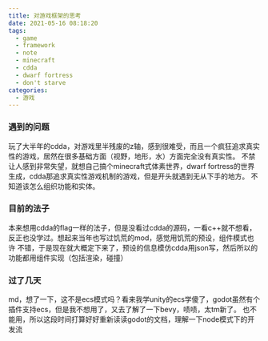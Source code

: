 ```yaml
---
title: 对游戏框架的思考
date: 2021-05-16 08:18:20
tags:
  - game
  - framework
  - note
  - minecraft
  - cdda
  - dwarf fortress
  - don't starve
categories:
  - 游戏
---
```

### 遇到的问题
玩了大半年的cdda，对游戏里半残废的z轴，感到很难受，而且一个疯狂追求真实性的游戏，居然在很多基础方面（视野，地形，水）方面完全没有真实性。
不禁让人感到非常失望，就想自己搞个minecraft式体素世界，dwarf fortress的世界生成，cdda那追求真实性游戏机制的游戏，但是开头就遇到无从下手的地方。
不知道该怎么组织功能和实体。
### 目前的法子
本来想用cdda的flag一样的法子，但是没看过cdda的源码，一看c++就不想看，反正也没学过。想起来当年也写过饥荒的mod，感觉用饥荒的预设，组件模式也许
不错，于是现在就大概定下来了，预设的信息模仿cdda用json写，然后所以的功能都用组件实现（包括渲染，碰撞）
### 过了几天
md，想了一下，这不是ecs模式吗？看来我学unity的ecs学傻了，godot虽然有个插件支持ecs，但是我不想用了，又去了解了一下bevy，啧啧，太tm新了。
也不能用，所以这段时间打算好好重新读读godot的文档，理解一下node模式下的开发流